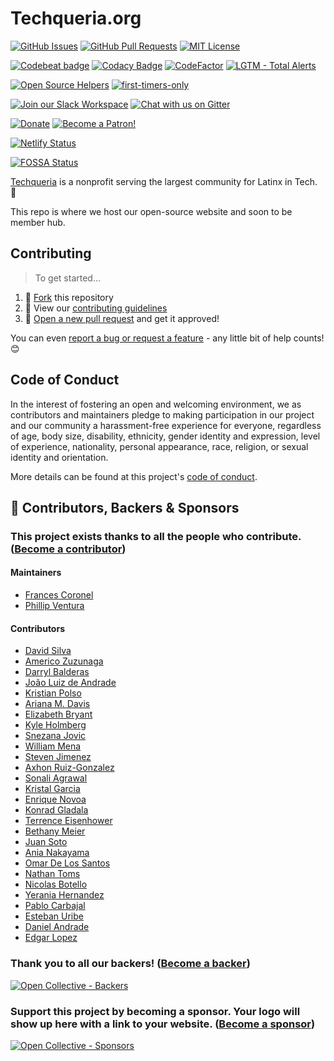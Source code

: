 # Techqueria.org

[![GitHub Issues](https://img.shields.io/github/issues/techqueria/website.svg)](https://github.com/techqueria/website/issues) [![GitHub Pull Requests](https://img.shields.io/github/issues-pr/techqueria/website.svg)](https://github.com/techqueria/website/pulls) [![MIT License](https://img.shields.io/github/license/techqueria/website.svg)](http://badges.mit-license.org)

[![Codebeat badge](https://codebeat.co/badges/e73abe72-e542-48d5-95a3-b6b874e4da29)](https://codebeat.co/projects/github-com-techqueria-website-master) [![Codacy Badge](https://api.codacy.com/project/badge/Grade/deef3999385443f6a24eb32848ae889e)](https://www.codacy.com/app/techqueria/website?utm_source=github.com&utm_medium=referral&utm_content=techqueria/website&utm_campaign=Badge_Grade) [![CodeFactor](https://www.codefactor.io/repository/github/techqueria/website/badge)](https://www.codefactor.io/repository/github/techqueria/website) [![LGTM - Total Alerts](https://img.shields.io/lgtm/alerts/g/techqueria/website.svg?logo=lgtm&logoWidth=18)](https://lgtm.com/projects/g/techqueria/website/alerts/)

[![Open Source Helpers](https://www.codetriage.com/techqueria/website/badges/users.svg)](https://www.codetriage.com/techqueria/website) [![first-timers-only](https://img.shields.io/badge/first--timers--only-friendly-blue.svg)](https://www.firsttimersonly.com/)

[![Join our Slack Workspace](https://img.shields.io/badge/Slack%20Workspace-techqueria.slack.com-blue.svg?logo=slack&longCache=true&style=flat)](https://techqueria.org/slack) [![Chat with us on Gitter](https://img.shields.io/gitter/room/techqueria/Lobby.svg)](https://gitter.im/techqueria/Lobby)

[![Donate](https://opencollective.com/techqueria/tiers/donate/badge.svg?label=Donate&color=brightgreen)](https://opencollective.com/techqueria) [![Become a Patron!](https://img.shields.io/badge/Patreon-Become%20a%20Patron!-orange.svg)](https://www.patreon.com/techqueria)

[![Netlify Status](https://api.netlify.com/api/v1/badges/729d8cea-4059-4116-b695-16dc88c9a76d/deploy-status)](https://app.netlify.com/sites/techqueria/deploys)

[![FOSSA Status](https://app.fossa.io/api/projects/git%2Bgithub.com%2Ftechqueria%2Fwebsite.svg?type=small)](https://app.fossa.io/projects/git%2Bgithub.com%2Ftechqueria%2Fwebsite?ref=badge_small)

[Techqueria](http://techqueria.org/) is a nonprofit serving the largest community for Latinx in Tech. 🌮

This repo is where we host our open-source website and soon to be member hub.

## Contributing

> To get started...

1. 🍴 [Fork](https://github.com/techqueria/website#fork-destination-box) this repository
2. 🔨 View our [contributing guidelines](.github/CONTRIBUTING.md)
3. 🎉 [Open a new pull request](https://github.com/techqueria/website/compare) and get it approved!

You can even [report a bug or request a feature](https://github.com/techqueria/website/issues/new/choose) - any little bit of help counts! 😊

## Code of Conduct

In the interest of fostering an open and welcoming environment, we as contributors and maintainers pledge to making participation in our project and our community a harassment-free experience for everyone, regardless of age, body size, disability, ethnicity, gender identity and expression, level of experience, nationality, personal appearance, race, religion, or sexual identity and orientation.

More details can be found at this project's [code of conduct](.github/CODE_OF_CONDUCT.md).

## 💛️ Contributors, Backers & Sponsors

### This project exists thanks to all the **people who contribute**. ([Become a contributor](.github/CONTRIBUTING.md))

#### Maintainers

- [Frances Coronel](https://github.com/fvcproductions)
- [Phillip Ventura](https://github.com/fvntr)

#### Contributors

- [David Silva](https://github.com/dvidsilva)
- [Americo Zuzunaga](https://github.com/azuzunaga)
- [Darryl Balderas](https://github.com/darrylbalderas)
- [João Luiz de Andrade](https://github.com/joaoluizn)
- [Kristian Polso](https://github.com/krisseck)
- [Ariana M. Davis](https://github.com/yourmobilegeek)
- [Elizabeth Bryant](https://github.com/ejbryant28)
- [Kyle Holmberg](https://github.com/kylemh)
- [Snezana Jovic](https://github.com/SneX13)
- [William Mena](https://github.com/WilliamMena)
- [Steven Jimenez](https://wepadev.com/)
- [Axhon Ruiz-Gonzalez](https://github.com/axhon)
- [Sonali Agrawal](https://github.com/sonali9696)
- [Kristal Garcia](https://github.com/kgmajor)
- [Enrique Novoa](https://github.com/enriquenov)
- [Konrad Gladala](https://github.com/KonradGladala)
- [Terrence Eisenhower](https://github.com/teisenhower)
- [Bethany Meier](https://github.com/whimsicurl-creations)
- [Juan Soto](http://www.jstechstack.com/)
- [Ania Nakayama](https://github.com/Ania-chan)
- [Omar De Los Santos](https://github.com/omarnyte)
- [Nathan Toms](https://github.com/nathantomsfairsailcom)
- [Nicolas Botello](https://github.com/bote795)
- [Yerania Hernandez](https://github.com/hyerania)
- [Pablo Carbajal](https://www.futuristics.net/)
- [Esteban Uribe](https://www.github.com/estebanuribe)
- [Daniel Andrade](https://github.com/daniel9a)
- [Edgar Lopez](https://www.github.com/edgineer)

### Thank you to **all our backers**! ([Become a backer](https://opencollective.com/techqueria#backer))

<a href="https://opencollective.com/techqueria#backers" target="_blank" rel="noopener"><img alt="Open Collective - Backers" src="https://opencollective.com/techqueria/backers.svg?width=890"></a>

### **Support this project by becoming a sponsor.** Your logo will show up here with a link to your website. ([Become a sponsor](https://opencollective.com/techqueria#sponsor))

<a href="https://opencollective.com/techqueria#sponsor" target="_blank" rel="noopener"><img alt="Open Collective - Sponsors" src="https://opencollective.com/techqueria/sponsors.svg?width=890"></a>
